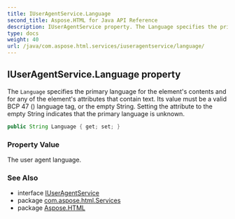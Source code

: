 ```yaml
---
title: IUserAgentService.Language
second_title: Aspose.HTML for Java API Reference
description: IUserAgentService property. The Language specifies the primary language for the elements contents and for any of the elements attributes that contain text. Its value must be a valid BCP 47  language tag or the empty String. Setting the attribute to the empty String indicates that the primary language is unknown
type: docs
weight: 40
url: /java/com.aspose.html.services/iuseragentservice/language/
---
```

## IUserAgentService.Language property

The `Language` specifies the primary language for the element's contents and for any of the element's attributes that contain text. Its value must be a valid BCP 47 () language tag, or the empty String. Setting the attribute to the empty String indicates that the primary language is unknown.

```java
public String Language { get; set; }
```

### Property Value

The user agent language.

### See Also

* interface [IUserAgentService](../)
* package [com.aspose.html.Services](../../iuseragentservice/)
* package [Aspose.HTML](../../../)
